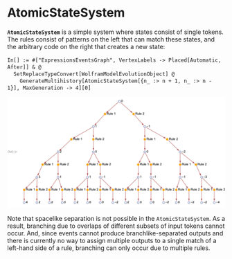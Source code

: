 # AtomicStateSystem

**`AtomicStateSystem`** is a simple system where states consist of single tokens. The rules consist of patterns on the
left that can match these states, and the arbitrary code on the right that creates a new state:

```wl
In[] := #["ExpressionsEventsGraph", VertexLabels -> Placed[Automatic, After]] & @
  SetReplaceTypeConvert[WolframModelEvolutionObject] @
    GenerateMultihistory[AtomicStateSystem[{n_ :> n + 1, n_ :> n - 1}], MaxGeneration -> 4][0]
```

<img src="/Documentation/Images/AtomicStateSystemExample.png"
     width="858.6"
     alt="Out[] = ... 0 -> Rule 1 -> 1, 0 -> Rule 2 -> -1, 1 -> Rule 1 -> 2, ..., -3 -> Rule 2 -> -4 ...">

Note that spacelike separation is not possible in the `AtomicStateSystem`. As a result, branching due to overlaps of
different subsets of input tokens cannot occur. And, since events cannot produce branchlike-separated outputs and there
is currently no way to assign multiple outputs to a single match of a left-hand side of a rule, branching can only occur
due to multiple rules.
